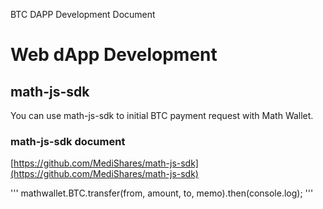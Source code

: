 BTC DAPP Development Document

# Web dApp Development

## math-js-sdk

You can use math-js-sdk to initial BTC payment request with Math Wallet.

### math-js-sdk document

[https://github.com/MediShares/math-js-sdk](https://github.com/MediShares/math-js-sdk)

'''
mathwallet.BTC.transfer(from, amount, to, memo).then(console.log);
'''

